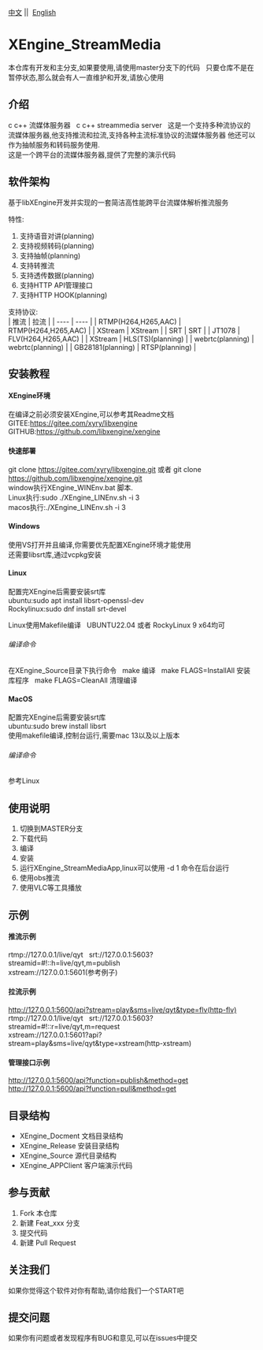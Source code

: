 [中文](README.md) ||  [English](README.en.md)  

# XEngine_StreamMedia

本仓库有开发和主分支,如果要使用,请使用master分支下的代码  
只要仓库不是在暂停状态,那么就会有人一直维护和开发,请放心使用  

## 介绍

c c++ 流媒体服务器  
c c++ streammedia server  
这是一个支持多种流协议的流媒体服务器,他支持推流和拉流,支持各种主流标准协议的流媒体服务器
他还可以作为抽帧服务和转码服务使用.  
这是一个跨平台的流媒体服务器,提供了完整的演示代码  

## 软件架构
基于libXEngine开发并实现的一套简洁高性能跨平台流媒体解析推流服务  

特性:  
1. 支持语音对讲(planning)
2. 支持视频转码(planning)
3. 支持抽帧(planning)
4. 支持转推流
5. 支持透传数据(planning)
6. 支持HTTP API管理接口
7. 支持HTTP HOOK(planning)

支持协议:  
|  推流   | 拉流  |
|  ----  | ----  |
| RTMP(H264,H265,AAC)  | RTMP(H264,H265,AAC) |
| XStream  | XStream |
| SRT  | SRT |
| JT1078  | FLV(H264,H265,AAC) |
| XStream  | HLS(TS)(planning) |
| webrtc(planning)  | webrtc(planning) |
| GB28181(planning)  | RTSP(planning) |

## 安装教程

#### XEngine环境

在编译之前必须安装XEngine,可以参考其Readme文档  
GITEE:https://gitee.com/xyry/libxengine  
GITHUB:https://github.com/libxengine/xengine  

#### 快速部署

git clone https://gitee.com/xyry/libxengine.git 或者 git clone https://github.com/libxengine/xengine.git  
window执行XEngine_WINEnv.bat 脚本.  
Linux执行:sudo ./XEngine_LINEnv.sh -i 3  
macos执行:./XEngine_LINEnv.sh -i 3  

#### Windows

使用VS打开并且编译,你需要优先配置XEngine环境才能使用  
还需要libsrt库,通过vcpkg安装

#### Linux
配置完XEngine后需要安装srt库  
ubuntu:sudo apt install libsrt-openssl-dev  
Rockylinux:sudo dnf install srt-devel  

Linux使用Makefile编译  
UBUNTU22.04 或者 RockyLinux 9 x64均可  

###### 编译命令

在XEngine_Source目录下执行命令  
make 编译  
make FLAGS=InstallAll 安装库程序  
make FLAGS=CleanAll 清理编译  

#### MacOS
配置完XEngine后需要安装srt库  
ubuntu:sudo brew install libsrt  
使用makefile编译,控制台运行,需要mac 13以及以上版本

###### 编译命令

参考Linux

## 使用说明

1. 切换到MASTER分支
2. 下载代码
3. 编译
4. 安装
5. 运行XEngine_StreamMediaApp,linux可以使用 -d 1 命令在后台运行
6. 使用obs推流
7. 使用VLC等工具播放

## 示例

#### 推流示例
rtmp://127.0.0.1/live/qyt  
srt://127.0.0.1:5603?streamid=#!::h=live/qyt,m=publish  
xstream://127.0.0.1:5601(参考例子)  

#### 拉流示例
http://127.0.0.1:5600/api?stream=play&sms=live/qyt&type=flv(http-flv)  
rtmp://127.0.0.1/live/qyt  
srt://127.0.0.1:5603?streamid=#!::r=live/qyt,m=request  
xstream://127.0.0.1:5601?api?stream=play&sms=live/qyt&type=xstream(http-xstream)  

#### 管理接口示例
http://127.0.0.1:5600/api?function=publish&method=get  
http://127.0.0.1:5600/api?function=pull&method=get

## 目录结构

- XEngine_Docment 文档目录结构
- XEngine_Release 安装目录结构
- XEngine_Source 源代目录结构
- XEngine_APPClient 客户端演示代码

## 参与贡献

1. Fork 本仓库
2. 新建 Feat_xxx 分支
3. 提交代码
4. 新建 Pull Request

## 关注我们

如果你觉得这个软件对你有帮助,请你给我们一个START吧

## 提交问题

如果你有问题或者发现程序有BUG和意见,可以在issues中提交
